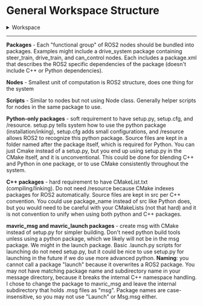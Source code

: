 # **General Workspace Structure**

<details>
<summary>Workspace</summary>

<details>
<summary>build</summary>

Temporary build artifacts. Made by building tools and do not need to be tampered with.
</details>

<details>
<summary>install</summary>

Final "installed" versions of all your packages.
</details>

<details>
<summary>log</summary>

Logs from builds and runtime - useful for debugging.
</details>

<details>
<summary>src</summary>

<details>
<summary>package - launch</summary>

<details>
<summary>launch</summary>

Contains `.launch.py` files.
</details>

package.xml  
CMakeLists.txt
</details>

<details>
<summary>package - msg</summary>

<details>
<summary>msg</summary>

Contains `.msg` files.
</details>

package.xml  
CMakeLists.txt
</details>

<details>
<summary>package - with Python</summary>

<details>
<summary>package_name</summary>

node  
node  
script
</details>

<details>
<summary>resource</summary>

(empty)
</details>

package.xml  
setup.cfg  
setup.py
</details>

<details>
<summary>package - with C++</summary>

<details>
<summary>src</summary>

node  
node  
script
</details>

package.xml  
CMakeLists.txt  

<details>
<summary>include</summary>

C++ header files if you have any, otherwise you don’t need this folder.
</details>
</details>

<details>
<summary>package - with C++ and Python (not recommended)</summary>

<details>
<summary>src</summary>

C++ sources
</details>

<details>
<summary>include</summary>

C++ headers
</details>

<details>
<summary>package_name</summary>

Python modules
</details>

package.xml  
CMakeLists.txt  
{setup.py, setup.cfg, resource} (optional: don’t need if Python is just helper scripts)
</details>

</details>
</details>

---



**Packages** - Each "functional group" of ROS2 nodes should be bundled into packages. Examples might include a drive_system package containing steer_train, drive_train, and can_control nodes. Each includes a package.xml that describes the ROS2 specific dependencies of the package (doesn't include C++ or Python dependencies).

**Nodes** - Smallest unit of computation is ROS2 structure, does one thing for the system

**Scripts** - Similar to nodes but not using Node class. Generally helper scripts for nodes in the same package to use.

**Python-only packages** - soft requirement to have setup.py, setup.cfg, and /resource. setup.py tells system how to use the python package (installation/inking), setup.cfg adds small configurations, and /resource allows ROS2 to recognize this python package. Source files are kept in a folder named after the package itself, which is required for Python. You can just Cmake instead of a setup.py, but you end up using setup.py in the CMake itself, and it is unconventional. This could be done for blending C++ and Python in one package, or to use CMake consistently throughout the system. 

**C++ packages** - hard requirement to have CMakeList.txt (compiling/linking). Do not need /resource because CMake indexes packages for ROS2 automatically. Source files are kept in src per C++ convention. You could use package_name instead of src like Python does, but you would need to be careful with your CMakeLists (not that hard) and it is not convention to unify when using both python and C++ packages.


**mavric_msg and mavric_launch packages** - create msg with CMake instead of setup.py for simpler building. Don't need python build tools unless using a python package, which we likely will not be in the msg package. We might in the launch package. Basic .launch.py scripts for launching do not need setup.py, but it could be nice to use setup.py for launching in the future if we do use more advanced python.
	**Naming**: you cannot call a package "launch" because it overwrites a ROS2 package. You may not have matching package name and subdirectory name in your message directory, because it breaks the internal C++ namespace handling. I chose to change the package to mavric_msg and leave the internal subdirectory that holds .msg files as "msg". Package names are case-insensitive, so you may not use "Launch" or Msg.msg either.
